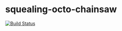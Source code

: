 # squealing-octo-chainsaw

[![Build Status](https://travis-ci.org/flada-auxv/squealing-octo-chainsaw.svg?branch=master)](https://travis-ci.org/flada-auxv/squealing-octo-chainsaw)
